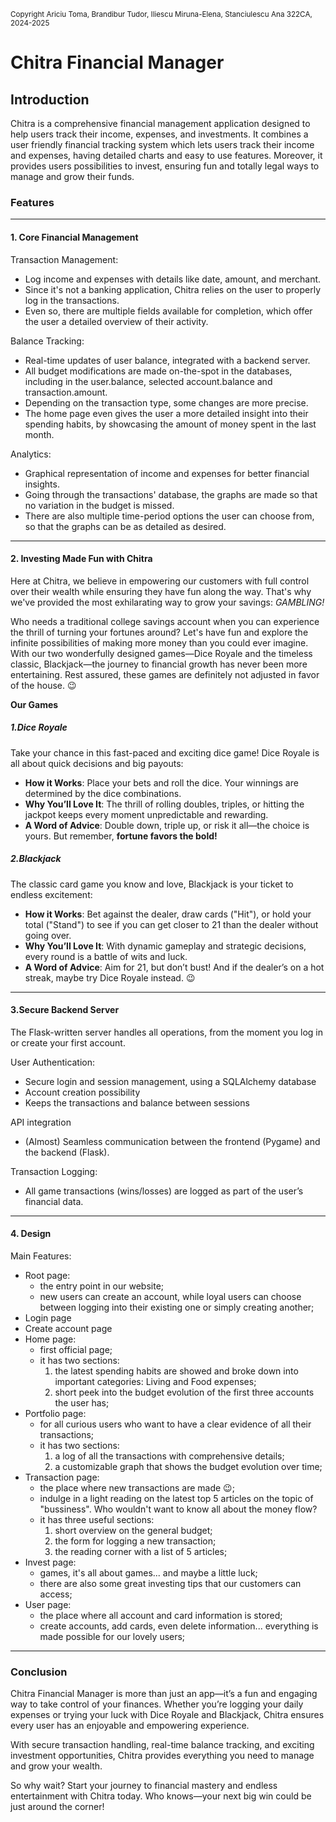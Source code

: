 <small>Copyright Ariciu Toma, Brandibur Tudor, Iliescu Miruna-Elena, Stanciulescu Ana 322CA, 2024-2025</small>

# Chitra Financial Manager

## Introduction
Chitra is a comprehensive financial management application designed to help users track their income, expenses, and investments. It combines a user friendly financial tracking system which lets users track their income and expenses, having detailed charts and easy to use features. Moreover, it provides users possibilities to invest, ensuring fun and totally legal ways to manage and grow their funds.

### Features
___
#### 1. Core Financial Management
Transaction Management:
  - Log income and expenses with details like date, amount, and merchant.
  - Since it's not a banking application, Chitra relies on the user to properly log in the transactions. 
  - Even so, there are multiple fields available for completion, which offer the user a detailed overview of their activity.

Balance Tracking:
- Real-time updates of user balance, integrated with a backend server.
- All budget modifications are made on-the-spot in the databases, including in the user.balance, selected account.balance and transaction.amount.
- Depending on the transaction type, some changes are more precise.
- The home page even gives the user a more detailed insight into their spending habits, by showcasing the amount of money spent in the last month.

Analytics:
- Graphical representation of income and expenses for better financial insights.
- Going through the transactions' database, the graphs are made so that no variation in the budget is missed. 
- There are also multiple time-period options the user can choose from, so that the graphs can be as detailed as desired.
___
#### 2. Investing Made Fun with Chitra
Here at Chitra, we believe in empowering our customers with full control over their wealth while ensuring they have fun along the way. That's why we've provided the most exhilarating way to grow your savings: *GAMBLING!*

Who needs a traditional college savings account when you can experience the thrill of turning your fortunes around? Let's have fun and explore the infinite possibilities of making more money than you could ever imagine. With our two wonderfully designed games—Dice Royale and the timeless classic, Blackjack—the journey to financial growth has never been more entertaining. Rest assured, these games are definitely not adjusted in favor of the house. 😉

**Our Games**
##### 1.*Dice Royale*
Take your chance in this fast-paced and exciting dice game! Dice Royale is all about quick decisions and big payouts:

- **How it Works**: Place your bets and roll the dice. Your winnings are determined by the dice combinations.
- **Why You’ll Love It**: The thrill of rolling doubles, triples, or hitting the jackpot keeps every moment unpredictable and rewarding.
- **A Word of Advice**: Double down, triple up, or risk it all—the choice is yours. But remember, **fortune favors the bold!**

##### 2.*Blackjack*
The classic card game you know and love, Blackjack is your ticket to endless excitement:

- **How it Works**: Bet against the dealer, draw cards ("Hit"), or hold your total ("Stand") to see if you can get closer to 21 than the dealer without going over.
- **Why You’ll Love It**: With dynamic gameplay and strategic decisions, every round is a battle of wits and luck.
- **A Word of Advice**: Aim for 21, but don’t bust! And if the dealer’s on a hot streak, maybe try Dice Royale instead. 😉

_____________________
#### 3.Secure Backend Server
The Flask-written server handles all operations, from the moment you log in or create your first account.

User Authentication:
- Secure login and session management, using a SQLAlchemy database
- Account creation possibility
- Keeps the transactions and balance between sessions

API integration
- (Almost) Seamless communication between the frontend (Pygame) and the backend (Flask).

Transaction Logging:
- All game transactions (wins/losses) are logged as part of the user’s financial data.

___
#### 4. Design
Main Features:
- Root page:
  - the entry point in our website;
  - new users can create an account, while loyal users can choose between logging into their existing one or simply creating another;
- Login page
- Create account page
- Home page:
  - first official page;
  - it has two sections:
    1. the latest spending habits are showed and broke down into important categories: Living and Food expenses;
    2. short peek into the budget evolution of the first three accounts the user has;
- Portfolio page:
  - for all curious users who want to have a clear evidence of all their transactions;
  - it has two sections:
    1. a log of all the transactions with comprehensive details;
    2. a customizable graph that shows the budget evolution over time;
- Transaction page:
  - the place where new transactions are made 😉;
  - indulge in a light reading on the latest top 5 articles on the topic of "bussiness". Who wouldn't want to know all about the money flow?
  - it has three useful sections:
    1. short overview on the general budget;
    2. the form for logging a new transaction;
    3. the reading corner with a list of 5 articles;
- Invest page:
  - games, it's all about games... and maybe a little luck;
  - there are also some great investing tips that our customers can access;
- User page:
  - the place where all account and card information is stored;
  - create accounts, add cards, even delete information... everything is made possible for our lovely users;

___
### Conclusion
Chitra Financial Manager is more than just an app—it’s a fun and engaging way to take control of your finances. Whether you’re logging your daily expenses or trying your luck with Dice Royale and Blackjack, Chitra ensures every user has an enjoyable and empowering experience. 

With secure transaction handling, real-time balance tracking, and exciting investment opportunities, Chitra provides everything you need to manage and grow your wealth.

So why wait? Start your journey to financial mastery and endless entertainment with Chitra today. Who knows—your next big win could be just around the corner!
